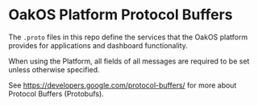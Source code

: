# OakOS Platform Protocol Buffers

The `.proto` files in this repo define the services that the OakOS
platform provides for applications and dashboard functionality.

When using the Platform, all fields of all messages are required to be
set unless otherwise specified.


See https://developers.google.com/protocol-buffers/ for more about
Protocol Buffers (Protobufs).
